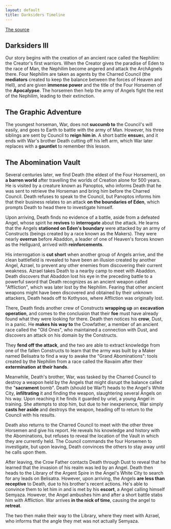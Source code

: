 ```yaml
---
layout: default
title: Darksiders Timeline
---
```


[The source](https://www.youtube.com/watch?v=0J4A5fti3FU)

## Darksiders III

Our story begins with the creation of an ancient race called the Nephilim: the Creator's first warriors. When the Creator gives the paradise of Eden to the race of Man, the Nephilim become angered and attack the ArchAgnels there. Four Nephilim are taken as agents by the Charred Council (the **mediators** created to keep the balance between the forces of Heaven and Hell), and are given **immense power** and the title of the Four Horsemen of the **Apocalypse**. The horsemen then help the army of Angels fight the rest of the Nephilim, leading to their extinction.

## The Graphic Adventure

The youngest horseman, War, does not **succumb to** the Council's will easily, and goes to Earth to battle with the army of Man. However, his three siblings are sent by Council to **reign him in**. A short battle **ensue**s, and it ends with War's brother Death cutting off his left arm, which War later replaces with a **gauntlet** to remember this lesson.

## The Abomination Vault

Several centuries later, we find Death (the eldest of the Four Horsemen), on **a barren world** after travelling the worlds of Creation alone for 500 years. He is visited by a creature known as Panoptos, who informs Death that he was sent to retrieve the Horseman and bring him before the Charred Council. Death refuses to speak to the Council, but Panoptos informs him that their business relates to an attack **on the boundaries of Eden**, which prompts Death to head there to investigate himself.

Upon arriving, Death finds no evidence of a battle, aside from a defeated Angel, whose spirit he **revives** to **interrogate** about the attack. He learns that the Angels **stationed on Eden's boundary** were attacked by an army of Constructs (beings created by a race known as the Makers). They were nearly **overrun** before Abaddon, a leader of one of Heaven's forces known as the Hellguard, arrived with **reinforcements**. 

His interrogation is **cut short** when another group of Angels arrive, and the clean battlefield is revealed to have been an illusion created by another Angel, Azrael, to prevent any other enemies from discovering their current weakness. Azrael takes Death to a nearby camp to meet with Abaddon. Death discovers that Abaddon lost his eye in the preceding battle to a powerful sword that Death recognizes as an ancient weapon called "Affliction", which was later lost by the Nephilim. Fearing that other ancient weapons might have been discovered and obtained by their unknown attackers, Death heads off to Kothysos, where Affliction was originally lost.

There, Death finds another crew of Constructs **wrapping up** an **excavation operation**, and comes to the conclusion that their **foe** must have already found what they were looking for there. Death then notices his **crow**, Dust, in a panic. He **makes his way to** the Crowfather, a member of an ancient race called the "Old Ones", who maintained a connection with Dust, and discovers an attack on his domain by the Constructs.

They **fend off the attack**, and the two are able to extract knowledge from one of the fallen Constructs to learn that the army was built by a Maker named Belisatra to find a way to awake the "Grand Abominations": tools created by the Nephilim from a race called the Ravaiim after their **extermination** **at their hands**.

Meanwhile, Death's brother, War, was tasked by the Charred Council to destroy a weapon held by the Angels that might disrupt the balance called the "**sacrament** bomb". Death (should be War?) heads to the Angel's White City, **infiltrating** it and finding the weapon, slaughtering several Angels on his way. Upon reaching it he finds it guarded by uriel, a young Angel in training. She attempts to stop him, but due to her inexperience, War simply **casts her aside** and destroys the weapon, heading off to return to the Council with his results.

Death also returns to the Charred Council to meet with the other three Horsemen and give his report. He reveals his knowledge and history with the Abominations, but refuses to reveal the location of the Vault in which they are currently held. The Council commands the four Horsemen to investigate, but upon leaving, Death convinces the others to stay away until he calls upon them.

After leaving, the Crow Father contacts Death through Dust to reveal that he learned that the invasion of his realm was led by an Angel. Death then heads to the Library of the Argent Spire in the Angel's White City to search for any leads on Belisatra. However, upon arriving, the Angels **are less than receptive** to Death, due to his brother's recent actions. He's able to convince them to let him in and is met by his **escort**, a Angel calling himself Semyaza. However, the Angel ambushes him and after a short battle stabs him with Affliction. War arrives **in the nick of time**, causing the angel to **retreat**.

The two then make their way to the Library, where they meet with Azrael, who informs that the angle they met was not actually Semyaza. 

